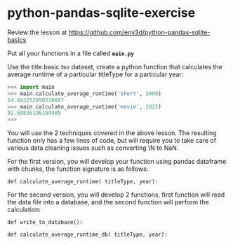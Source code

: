 # python-pandas-sqlite-exercise

Review the lesson at https://github.com/env3d/python-pandas-sqlite-basics 

Put all your functions in a file called **`main.py`**

Use the title.basic.tsv dataset, create a python function that calculates the average runtime of a particular 
titleType for a particular year:

```python
>>> import main
>>> main.calculate_average_runtime('short', 2000)
14.843252950230887
>>> main.calculate_average_runtime('movie', 2022)
92.60836196184489
>>>
```

You will use the 2 techniques covered in the above lesson.  The resulting function only has a few lines of code, 
but will require you to take care of various data cleaning issues such as converting \N to NaN.

For the first version, you will develop your function using pandas dataframe with chunks, the function signature 
is as follows:

```
def calculate_average_runtime( titleType, year):
```
 
For the second version, you will develop 2 functions, first function will read the data file into a database, and 
the second function will perform the calculation:

```
def write_to_database():
```

```
def calculate_average_runtime_db( titleType, year):
```


